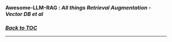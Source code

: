 ### Awesome-LLM-RAG : _All things Retrieval Augmentation - Vector DB et al_
### _[Back to TOC](https://github.com/xsankar/Awesome-Awesome-LLM)_
***
